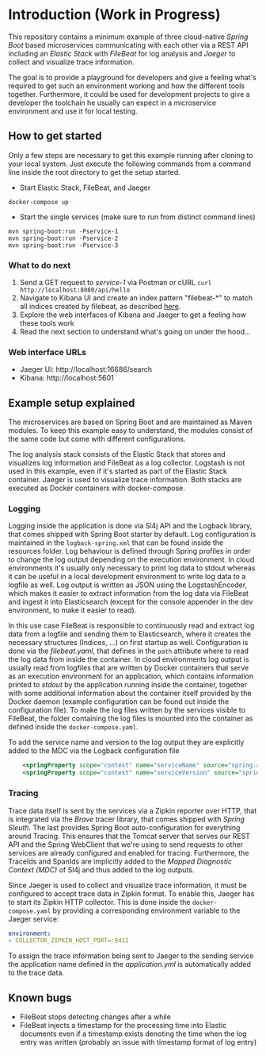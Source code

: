 # Introduction (Work in Progress)

This repository contains a minimum example of three cloud-native _Spring Boot_ based microservices communicating with 
each other via a 
REST API including an _Elastic Stack_ with _FileBeat_ for log analysis and _Jaeger_ to collect and visualize trace 
information.

The goal is to provide a playground for developers and give a feeling what's required to get such an environment 
working and how the different tools together. Furthermore, it could be used for development projects to give a developer the 
toolchain he usually can expect in a microservice environment and use it for local testing.

## How to get started
Only a few steps are necessary to get this example running after cloning to your local system. Just execute the 
following commands from a command line inside the root directory to get the setup started. 

* Start Elastic Stack, FileBeat, and Jaeger 
```commandline
docker-compose up
```

* Start the single services (make sure to run from distinct command lines)
```commandline
mvn spring-boot:run -Pservice-1
mvn spring-boot:run -Pservice-2
mvn spring-boot:run -Pservice-3
```

### What to do next
1. Send a GET request to _service-1_ via Postman or cURL `curl http://localhost:8080/api/hello`
2. Navigate to Kibana UI and create an index pattern "filebeat-*" to match all indices created by filebeat, as 
   described [here](https://www.sarulabs.com/post/5/2019-08-12/sending-docker-logs-to-elasticsearch-and-kibana-with-filebeat.html).
3. Explore the web interfaces of Kibana and Jaeger to get a feeling how these tools work
4. Read the next section to understand what's going on under the hood...

### Web interface URLs
* Jaeger UI: http://localhost:16686/search
* Kibana: http://localhost:5601

## Example setup explained

The microservices are based on Spring Boot and are maintained as Maven modules. To keep this example easy to
understand, the modules consist of the same code but come with different configurations.

The log analysis stack consists of the Elastic Stack that stores and visualizes log information and FileBeat as a
log collector. Logstash is not used in this example, even if it's started as part of the Elastic Stack container.
Jaeger is used to visualize trace information. 
Both stacks are executed as Docker containers with docker-compose.

### Logging
Logging inside the application is done via Sl4j API and the Logback library, that comes shipped with Spring Boot 
starter by default. Log configuration is maintained in the `logback-spring.xml` that can be found inside the 
resources folder. Log behaviour is defined through Spring profiles in order to change the log output depending on the 
execution environment. In cloud environments it's usually only necessary to print log data to stdout whereas it can be 
useful in a local development environment to write log data to a logfile as well. Log output is written as JSON 
using the LogstashEncoder, which makes it easier to extract information from the log data via FileBeat and ingest it 
into Elasticsearch (except for the console appender in the dev environment, to make it easier to read).

In this use case FileBeat is responsible to continuously read and extract log data from a logfile and sending them 
to Elasticsearch, where it creates the necessary structures (Indices, ...) on first startup as well. Configuration 
is done via the _filebeat.yaml_, that defines in the `path` attribute where to read the log data from inside the 
container. In cloud environments log output is usually read from logfiles that are written by Docker 
containers that serve as an execution environment for an application, which contains information printed to 
_stdout_ by the application running inside the container, together with some additional information about 
the container itself 
provided by the Docker daemon (example configuration can be found out inside the configuration file).
To make the log files written by the services visible to FileBeat, the folder containing the log 
files is mounted into the container as defined inside the `docker-compose.yaml`. 

To add the service name and version to the log output they are explicitly added to the MDC via the Logback 
configuration 
file
```xml
    <springProperty scope="context" name="serviceName" source="spring.application.name"/>
    <springProperty scope="context" name="serviceVersion" source="spring.version"/>
```

### Tracing
Trace data itself is sent by the services via a Zipkin reporter over HTTP, that is integrated via the _Brave_ 
tracer library, that comes shipped with _Spring Sleuth_. The last provides Spring Boot auto-configuration for everything 
around Tracing. This ensures that the Tomcat server that serves our REST API and the Spring WebClient that we're 
using to send requests to other services are already configured and enabled for tracing. Furthermore, the TraceIds 
and SpanIds are implicitly added to the _Mapped Diagnostic Context (MDC)_ of Sl4j and thus added to the log outputs.

Since Jaeger is used to collect and visualize trace information, it must be configured to accept trace data in 
Zipkin format. To enable this, Jaeger has to start its Zipkin HTTP collector. This is done inside the 
`docker-compose.yaml` by providing a corresponding environment variable to the Jaeger service:
```yaml
environment:
- COLLECTOR_ZIPKIN_HOST_PORT=:9411
```

To assign the trace information being sent to Jaeger to the sending service the application name defined in the 
_application.yml_ is automatically added to the trace data.


## Known bugs
* FileBeat stops detecting changes after a while
* FileBeat injects a timestamp for the processing time into Elastic documents even if a timestamp exists denoting the 
  time when the log entry was written (probably an issue with timestamp format of log entry) 
